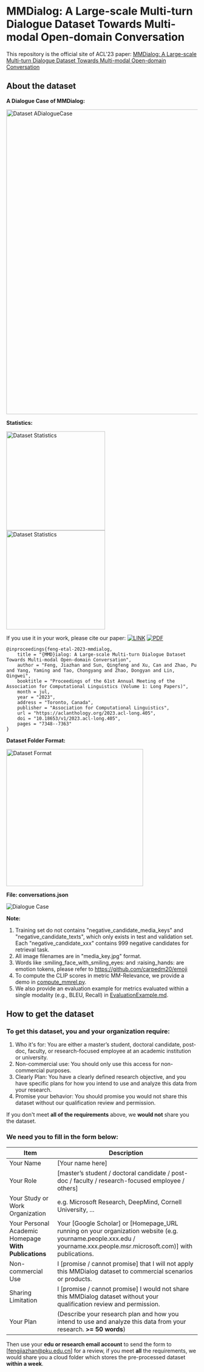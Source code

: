 
# MMDialog: A Large-scale Multi-turn Dialogue Dataset Towards Multi-modal Open-domain Conversation #



This repository is the official site of ACL'23 paper: [MMDialog: A Large-scale Multi-turn Dialogue Dataset Towards Multi-modal Open-domain Conversation](https://aclanthology.org/2023.acl-long.405/)

## About the dataset

**A Dialogue Case of MMDialog:**

<img title="Dataset ADialogueCase" alt="Dataset ADialogueCase" src="./ADialogueCase.PNG" style="height: 800px;"/>


**Statistics:**

<img title="Dataset Statistics" alt="Dataset Statistics" src="./DatasetStatistics_1.png" style="height: 260px;"/>

<img title="Dataset Statistics" alt="Dataset Statistics" src="./DatasetStatistics_2.png" style="height: 260px;"/>

If you use it in your work, please cite our paper:
 [![LINK](https://img.shields.io/badge/-Paper%20Link-lightgrey)](https://aclanthology.org/2023.acl-long.405/) [![PDF](https://img.shields.io/badge/-PDF-red)](https://aclanthology.org/2023.acl-long.405.pdf)

```
@inproceedings{feng-etal-2023-mmdialog,
    title = "{MMD}ialog: A Large-scale Multi-turn Dialogue Dataset Towards Multi-modal Open-domain Conversation",
    author = "Feng, Jiazhan and Sun, Qingfeng and Xu, Can and Zhao, Pu and Yang, Yaming and Tao, Chongyang and Zhao, Dongyan and Lin, Qingwei",
    booktitle = "Proceedings of the 61st Annual Meeting of the Association for Computational Linguistics (Volume 1: Long Papers)",
    month = jul,
    year = "2023",
    address = "Toronto, Canada",
    publisher = "Association for Computational Linguistics",
    url = "https://aclanthology.org/2023.acl-long.405",
    doi = "10.18653/v1/2023.acl-long.405",
    pages = "7348--7363"
}
```

**Dataset Folder Format:**

<img title="Dataset Format" alt="Dataset Format" src="./DatasetTree.png" style="height: 360px;"/>

**File: conversations.json**

<img title="Dialogue Case" alt="Dialogue Case" src="./ConvCase.png">

**Note:** 
1. Training set do not contains "negative_candidate_media_keys" and "negative_candidate_texts", which only exists in test and validation set. Each "negative_candidate_xxx" contains 999 negative candidates for retrieval task.
2. All image filenames are in "media_key.jpg" format.
3. Words like :smiling_face_with_smiling_eyes: and :raising_hands: are emotion tokens, please refer to https://github.com/carpedm20/emoji
4. To compute the CLIP scores in metric MM-Relevance, we provide a demo in [compute_mmrel.py](compute_mmrel.py).
5. We also provide an evaluation example for metrics evaluated within a single modality (e.g., BLEU, Recall) in [EvaluationExample.md](EvaluationExample.md).
## How to get the dataset

### To get this dataset, you and your organization require:
1. Who it's for: You are either a master’s student, doctoral candidate, post-doc, faculty, or research-focused employee at an academic institution or university.
2. Non-commercial use: You should only use this access for non-commercial purposes.
3. Clearly Plan: You have a clearly defined research objective, and you have specific plans for how you intend to use and analyze this data from your research. 
4. Promise your behavior: You should promise you would not share this dataset without our qualification review and permission.

If you don't meet **all of the requirements** above, we **would not** share you the dataset.

### We need you to fill in the form below:

| Item      | Description |
| ----------- | ----------- |
| Your  Name      | [Your name here]       |
| Your  Role      | [master’s student / doctoral candidate / post-doc / faculty / research-focused employee / others]       |
| Your  Study or Work Organization | e.g. Microsoft Research, DeepMind, Cornell University, ...       |
| Your  Personal Academic Homepage **With Publications** | Your [Google Scholar] or [Homepage_URL running on  your organization website (e.g. yourname.people.xxx.edu / yourname.xxx.people.msr.microsoft.com)] with publications. |
| Non-commercial Use  | I [promise / cannot promise] that I will not apply this MMDialog dataset to commercial scenarios or products.  |
| Sharing Limitation  | I [promise / cannot promise] I would not share this MMDialog dataset without your qualification review and permission.  |
| Your Plan      | (Describe your research plan and how you intend to use and analyze this data from your research. **>= 50 words**)   |

Then use your **edu or research email account** to send the form to [fengjiazhan@pku.edu.cn] for a review, if you meet **all** the requirements, we would share you a cloud folder which stores the pre-processed dataset **within a week**.
